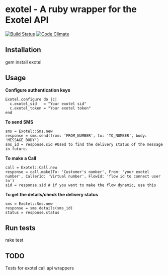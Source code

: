 # exotel - A ruby wrapper for the Exotel API
[![Build Status](https://travis-ci.org/vijendra/exotel.png?branch=master)](https://travis-ci.org/vijendra/exotel)  [![Code Climate](https://codeclimate.com/badge.png)](https://codeclimate.com/github/vijendra/exotel)

## Installation
  gem install exotel

## Usage
  **Configure authentication keys**
  
    Exotel.configure do |c|
      c.exotel_sid   = "Your exotel sid"
      c.exotel_token = "Your exotel token"
    end
 
  **To send SMS**
  
    sms = Exotel::Sms.new
    response = sms.send(from: 'FROM_NUMBER', to: 'TO_NUMBER', body: 'MESSAGE BODY')
    sms_id = response.sid #Used to find the delivery status of the message in future.

  **To make a Call**
  
    call = Exotel::Call.new
    response = call.make(To: 'Customer's number', From: 'your exotel number', CallerId: 'Virtual number', FlowId: 'flow id to connect user to')
    sid = response.sid # if you want to make the flow dynamic, use this
 
  **To get the details/check the delivery status**
  
    sms = Exotel::Sms.new
    response = sms.details(sms_id)
    status = response.status

## Run tests
  rake test

## TODO
Tests for exotel call api wrappers
